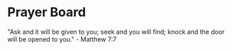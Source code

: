 # Prayer Board
"Ask and it will be given to you; seek and you will find; knock and the door will be opened to you." - Matthew 7:7
